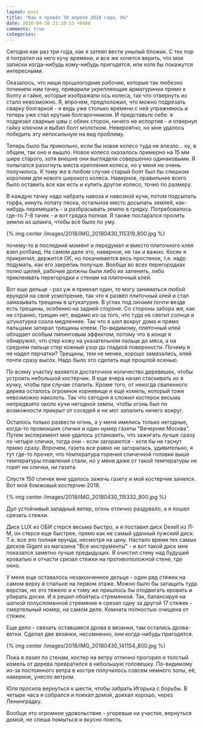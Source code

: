 ```yaml
---
layout: post
title: "Как я провёл 30 апреля 2018 года, Пн"
date: 2018-04-30 21:10:53 +0400
comments: true
categories: 
---
```

Сегодня как раз три года, как я затеял вести унылый бложик. С тех пор я потратил на него кучу времени, и все же хочется верить, что мои записки когда-нибудь кому-нибудь пригодятся, или хотя бы покажутся интересными.

Оказалось, что наши прошлогодние рабочие, которые так любезно починили нам тачку, приварили укрепляющие арматуринки прямо к болту и гайке, которые изображали ось колеса, так что отвернуть их стало невозможно. Я, впрочем, предположил, что можно подрезать сварку болгаркой - я ведь уже столько времени с ней упражняюсь и теперь уже стал крутым болгарочником. И представьте себе: я подрезал сварные швы с обеих сторон, ничего не испортив - и отвернул гайку ключом и выбил болт молотком. Невероятно, но мне удалось победить эту непосильную на вид проблему.

Теперь было бы прикольно, если бы новое колесо туда не влезло... ну, в общем, так оно и вышло. Новое колесо оказалось примерно на 15 мм шире старого, хотя внешне они выглядели совершенно одинаковыми. Я попытался разогнуть места крепления колеса, но у меня не очень получилось. К тому же в любом случае старый болт был бы слишком коротким для нового широкого колеса. Наверное, правильнее всего было оставить все как есть и купить другое колесо, точно по размеру.

В каждую тачку надо набрать навоза и навозной кучи, потом подсыпать торфа, кинуть лопату песка, остальное место досыпать землей, как-нибудь перемешать - и разбрасывать землю в грядку. Потребовалось где-то 7-8 тачек - и вот грядка полная. Я также постарался пролить землю из шланга, чтобы всё было по уму.

{% img center /images/2018/IMG_20180430_115319_800.jpg %}

почему-то в последний момент и передумал и вместо плиточного клея взял ротбанд. На самом деле это, наверное, не так и важно. Косяк я прикрепил, держится ОК, но покачивается весь простенок, т.е. надо подумать, как его закрепиь получше. Вообще во всех перегородках полно щелей, рабочие должны были либо их запенить, либо приклеивать перегородки к стенам на плиточный клей.


Вот еще дельце - раз уж я приехал один, то могу заниматься любой ерундой на своё усмотрение, так что я развёл плиточный клей и стал замазывать трещины в штукатурке. В углах под окнами почти везде есть трещины, особенно на задней стороне. Со стороны забора же, как ни странно, трещин нет, видимо из-за того, что туда не светит солнце и штукатурка сохла медленнее. Так что я шел вокруг дома и прямо пальцами затирал трещины клеем. По-видимому, плиточный клей обладает особым пилинговым эффектом, потому что в конце я обнаружил, что стер кожу на указательном пальце до мяса, а на среднем пальце стер кожный узор до гладкой поверхности. Почему я не надел перчатки? Трещины, тем не менее, хорошо замазались, клей почти сразу высох. Надо было это сделать еще прошлой осенью.


По всему участку валяется достаточное количество деревяшек, чтобы устроить небольшой костерчик. Я еще вчера начал стаскивать их в кучку, чтобы при случае спалить. Кроме того, от некогда сваленного дерева осталось огромное корневище и еще комель, который тоже невозможно наколоть. Так что сегодня я сложил костерок весьма непредвзято около кучи негодной земли, чтобы огонь был по возможности прикрыт от соседей и не мог запалить ничего вокруг.

Осталось только развести огонь, а у меня имелись только негодные, когда-то промокшие спички и один нумер газеты "Вечерняя Москва". Путем эксперимент мне удалось установить, что зажигать лучше сразу по четыре спички, тогда они - если загораются - хотя бы не гаснут прмяо сразу. Впрочем, газета все равно не загоралась, удивительно, я тут где-то прочел, что температура горения спичечной головки выше температуры плавления стали, но у меня даже от такой температуры не горят ни спички, ни газета. 

Спустя 150 спичек мне удалось зажечь газету и мой костерчик занялся. Вот мой бомжовый костерчик-2018.

{% img center /images/2018/IMG_20180430_115332_800.jpg %}

Дул устойчивый западный ветер, огонь отлично раздувало, а я пошел срезать стяжки.

Диск LUX из ОБИ стерся весьма быстро, и я поставил диск Dexell из Л-М, он стерся еще быстрее, прямо как не самый удачный лужский диск. Т.е. все это полная ерунда, несмотря на цену. Настало время тех самых дисков Gigant из магазина "Все инструменты" - и вот такой диск мне показался заметно лучше предыдущих. Я очистил стену над будущей кроватью и отчасти срезал стяжки на противоположной стене, где окно.

У меня еще оставалось незаконченное дельце - один ряд стяжек на самом верху в спальне на первом этаже. Можно было бы затащить туда верстак, но это тяжело и к тому же пришлось бы отодвигать кровать и убирать доски. И я решил обойтись стремянкой. Так, балансируя на шаткой полусломанной стремянке я срезал одну за другой 17 стяжек - смертельный номер, на самом деле. Комната полностью очищена от стяжек.

Еще дело - связать оставшиеся дрова в вязанки, там остались дрова-ветки. Сделал две вязанки, несомненно, они когда-нибудь пригодятся.

{% img center /images/2018/IMG_20180430_141154_800.jpg %}

Пока я лазил по стенам, костер на ветру отлично прогорел и толстый комель от дерева превратился в небольшую головешку. По-видимому из-за постоянного ветра в костре получилось совсем немного золы, её, наверное, унесло ветром.

Юля просила вернуться к шести, чтобы забрать Игорька с борьбы. В четыре часа я собрался и поехал домой, доехал хорошо, через Ленинградку.

Вообще это огромное удовольствие - угоревши на участке, вернуться домой, не спеша помыться и вкусно поесть.